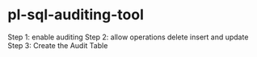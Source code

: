 # pl-sql-auditing-tool
Step 1: enable auditing
Step 2: allow operations delete insert and update
Step 3: Create the Audit Table
